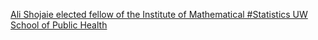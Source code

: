 [Ali Shojaie elected fellow of the Institute of Mathematical #Statistics   UW School of Public Health](https://qi.tc/qi/113077)